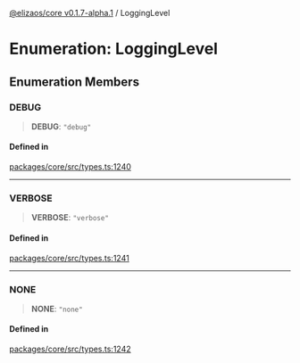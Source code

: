 [@elizaos/core v0.1.7-alpha.1](../index.md) / LoggingLevel

# Enumeration: LoggingLevel

## Enumeration Members

### DEBUG

> **DEBUG**: `"debug"`

#### Defined in

[packages/core/src/types.ts:1240](https://github.com/elizaOS/eliza/blob/main/packages/core/src/types.ts#L1240)

***

### VERBOSE

> **VERBOSE**: `"verbose"`

#### Defined in

[packages/core/src/types.ts:1241](https://github.com/elizaOS/eliza/blob/main/packages/core/src/types.ts#L1241)

***

### NONE

> **NONE**: `"none"`

#### Defined in

[packages/core/src/types.ts:1242](https://github.com/elizaOS/eliza/blob/main/packages/core/src/types.ts#L1242)
